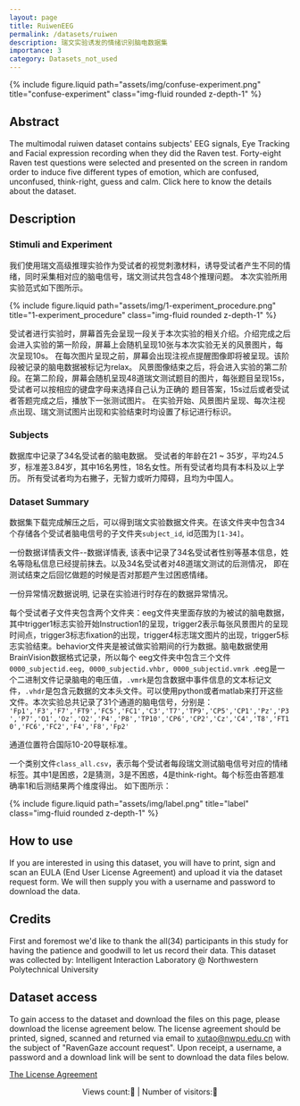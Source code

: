 ```yaml
---
layout: page
title: RuiwenEEG
permalink: /datasets/ruiwen
description: 瑞文实验诱发的情绪识别脑电数据集
importance: 3
category: Datasets_not_used
---
```


<div class="row justify-content-sm-center">
    <div class="col-sm-10 mt-3 mt-md-0">
        {% include figure.liquid path="assets/img/confuse-experiment.png" title="confuse-experiment" class="img-fluid rounded z-depth-1" %}
    </div>
</div>

## Abstract

The multimodal ruiwen dataset contains subjects' EEG signals, Eye Tracking and Facial expression recording when they did the Raven test. Forty-eight Raven test questions were selected and presented on the screen in random order to induce five different types of emotion, which are confused, unconfused, think-right, guess and calm. Click here to know the details about the dataset.

## Description


### Stimuli and Experiment

我们使用瑞文高级推理实验作为受试者的视觉刺激材料，诱导受试者产生不同的情绪，同时采集相对应的脑电信号，瑞文测试共包含48个推理问题。 本次实验所用实验范式如下图所示。

<div class="row justify-content-sm-center">
    <div class="col-sm-10 mt-3 mt-md-0">
        {% include figure.liquid path="assets/img/1-experiment_procedure.png" title="1-experiment_procedure" class="img-fluid rounded z-depth-1" %}
    </div>
</div>

受试者进行实验时，屏幕首先会呈现一段关于本次实验的相关介绍。介绍完成之后会进入实验的第一阶段，屏幕上会随机呈现10张与本次实验无关的风景图片，每次呈现10s。 在每次图片呈现之前，屏幕会出现注视点提醒图像即将被呈现。该阶段被记录的脑电数据被标记为relax。 风景图像结束之后，将会进入实验的第二阶段。在第二阶段，屏幕会随机呈现48道瑞文测试题目的图片，每张题目呈现15s，受试者可以按相应的键盘字母来选择自己认为正确的 题目答案，15s过后或者受试者答题完成之后，播放下一张测试图片。 在实验开始、风景图片呈现、每次注视点出现、瑞文测试图片出现和实验结束时均设置了标记进行标识。

### Subjects

数据库中记录了34名受试者的脑电数据。 受试者的年龄在21 ~ 35岁，平均24.5岁，标准差3.84岁，其中16名男性，18名女性。所有受试者均具有本科及以上学历。 所有受试者均为右撇子，无智力或听力障碍，且均为中国人。

### Dataset Summary

数据集下载完成解压之后，可以得到瑞文实验数据文件夹。在该文件夹中包含34个存储各个受试者脑电信号的子文件夹`subject_id`, id范围为`[1-34]`。

一份数据详情表文件--数据详情表, 该表中记录了34名受试者性别等基本信息，姓名等隐私信息已经提前抹去。以及34名受试者对48道瑞文测试的后测情况， 即在测试结束之后回忆做题的时候是否对那题产生过困惑情绪。

一份异常情况数据说明, 记录在实验进行时存在的数据异常情况。

每个受试者子文件夹包含两个文件夹：eeg文件夹里面存放的为被试的脑电数据，其中trigger1标志实验开始Instruction1的呈现，trigger2表示每张风景图片的呈现时间点，trigger3标志fixation的出现，trigger4标志瑞文图片的出现，trigger5标志实验结束。behavior文件夹是被试做实验期间的行为数据。脑电数据使用BrainVision数据格式记录，所以每个 eeg文件夹中包含三个文件`0000_subjectid.eeg, 0000_subjectid.vhbr, 0000_subjectid.vmrk `.eeg是一个二进制文件记录脑电的电压值，`.vmrk`是包含数据中事件信息的文本标记文件，`.vhdr`是包含元数据的文本头文件。可以使用python或者matlab来打开这些文件。本次实验总共记录了31个通道的脑电信号，分别是：
`'Fp1','F3','F7','FT9','FC5','FC1','C3','T7','TP9','CP5','CP1','Pz','P3','P7','O1','Oz','O2','P4','P8','TP10','CP6','CP2','Cz','C4','T8','FT10','FC6','FC2','F4','F8','Fp2'`

通道位置符合国际10-20导联标准。

一个类别文件`class_all.csv`，表示每个受试者每段瑞文测试脑电信号对应的情绪标签。其中1是困惑，2是猜测，3是不困惑，4是think-right。每个标签由答题准确率1和后测结果两个维度得出。 如下图所示：

<div class="row justify-content-sm-center">
    <div class="col-sm-8 mt-3 mt-md-0">
        {% include figure.liquid path="assets/img/label.png" title="label" class="img-fluid rounded z-depth-1" %}
    </div>
</div>

## How to use

If you are interested in using this dataset, you will have to print, sign and scan an EULA (End User License Agreement) and upload it via the dataset request form. We will then supply you with a username and password to download the data. 

## Credits

First and foremost we'd like to thank the all(34) participants in this study for having the patience and goodwill to let us record their data. This dataset was collected by: Intelligent Interaction Laboratory @ Northwestern Polytechnical University

## Dataset access

To gain access to the dataset and download the files on this page, please download the license agreement below. The license agreement should be printed, signed, scanned and returned via email to <a href="mailto:xutao@nwpu.edu.cn">xutao@nwpu.edu.cn</a> with the subject of "RavenGaze account request". Upon receipt, a username, a password and a download link will be sent to download the data files below.

[The License Agreement](/assets/pdf/license_RavenGaze.pdf)


<!-- 引入不蒜子计数 -->
<script async src="//busuanzi.ibruce.info/busuanzi/2.3/busuanzi.pure.mini.js"></script>

<center>
        Views count:<span id="busuanzi_value_site_pv"><i class="fa fa-spinner fa-spin"></i></span>👀 | Number of visitors:<span id="busuanzi_value_site_uv"><i class="fa fa-spinner fa-spin"></i></span>👦
</center>

